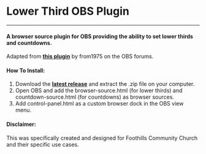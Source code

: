 # Lower Third OBS Plugin
***
#### A browser source plugin for OBS providing the ability to set lower thirds and countdowns.


Adapted from **[this plugin](https://obsproject.com/forum/resources/animated-lower-thirds-with-control-panel.922/)** by from1975 on the OBS forums.

#### How To Install:
1. Download the **[latest release](https://github.com/jadedkitty/Lower-Third-OBS-Plugin/releases/latest)** and extract the .zip file on your computer.
2. Open OBS and add the browser-source.html (for lower thirds) and countdown-source.html (for countdowns) as browser sources.
3. Add control-panel.html as a custom browser dock in the OBS view menu.



#### Disclaimer:
This was specifically created and designed for Foothills Community Church and their specific use cases.
